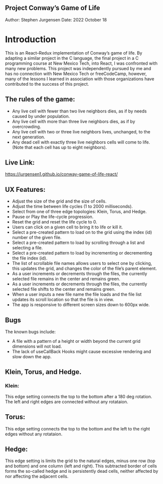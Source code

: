 ## Project Conway’s Game of Life
Author: Stephen Jurgensen
Date: 2022 October 18

# Introduction 
This is an React–Redux implementation of Conway’s game of life.   By adapting a similar project in the C language, the final   project in a C programming course at New Mexico Tech, into React, I was confronted with many new problems. This project was   independently pursued by me and has no connection with New   Mexico Tech or freeCodeCamp, however, many of the lessons I   learned in association with those organizations have   contributed  to the success of this project. 
   
## The rules of the game:   
* Any live cell with fewer than two live neighbors dies, as if   by needs caused by under population.   
* Any live cell with more than three live neighbors dies, as if   by overcrowding.  
* Any live cell with two or three live neighbors lives,   unchanged, to the next generation. 
* Any dead cell with exactly three live neighbors cells will   come to life.   
(Note that each cell has up to eight neighbors).

## Live Link: 
https://jurgensen1.github.io/conway-game-of-life-react/

## UX Features:  
* Adjust the size of the grid and the size of cells.  
* Adjust the time between life cycles (1 to 2000   milliseconds).  
* Select from one of three edge topologies: Klein, Torus,   and Hedge. 
* Pause or Play the life-cycle progression.  
* Reset the grid and reset the life cycle to 0.   
* Users can click on a given cell to bring it to life or kill it.   
* Select a pre-created pattern to load on to the grid   using the index (id) number of the given file.  
* Select a pre-created pattern to load by scrolling   through a list and selecting a file.  
* Select a pre-created pattern to load by incrementing or   decrementing the file index (id).  
* The list of scrollable file names allows users to select   one by clicking, this updates the grid, and changes the   color of the file’s parent element.   
* As a user increments or decrements through the files,   the currently selected file remains in the center and   remains green.   
* As a user increments or decrements through the files,   the currently selected file shifts to the center  and remains green.   
* When a user inputs a new file name the file loads and  the file list updates its scroll location so that the   file is in view.  
* The app is responsive to different screen sizes down to 600px wide.  
  
## Bugs 
The known bugs include:  
* A file with a pattern of a height or width beyond the  current grid dimensions will not load.  
* The lack of useCallBack Hooks might cause excessive  rendering and slow down the app.  

## Klein, Torus, and Hedge.

### Klein:
This edge setting connects the top to the bottom after a   180 deg rotation.   The left and right edges are connected without any rotataion. 

## Torus: 
This edge setting connects the top to the bottom and the left to the right   edges without any rotataion. 

## Hedge: 
This edge setting is limits the grid to the natural edges, minus one row   (top and bottom) and one column (left and right). This subtracted border of cells forms   the so-called hedge and is persistently dead cells, neither affected by nor affecting the   adjacent cells. 
